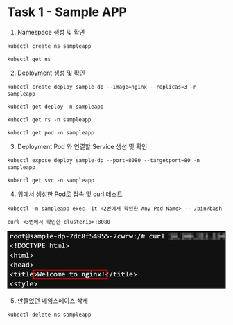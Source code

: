 # Task 1 - Sample APP

1. Namespace 생성 및 확인 
```
kubectl create ns sampleapp
```

```
kubectl get ns
```

2. Deployment 생성 및 확인
```
kubectl create deploy sample-dp --image=nginx --replicas=3 -n sampleapp
```

```
kubectl get deploy -n sampleapp
```
```
kubectl get rs -n sampleapp
```
```
kubectl get pod -n sampleapp
```

3. Deployment Pod 와 연결할 Service 생성 및 확인
```
kubectl expose deploy sample-dp --port=8080 --targetport=80 -n sampleapp
```

```
kubectl get svc -n sampleapp
```

4. 위에서 생성한 Pod로 접속 및 curl 테스트
```
kubectl -n sampleapp exec -it <2번에서 확인한 Any Pod Name> -- /bin/bash
```
```
curl <3번에서 확인한 clusterip>:8080
```

![](../img/L1T4-4.png)


5. 만들었던 네임스페이스 삭제

```
kubectl delete ns sampleapp
```

